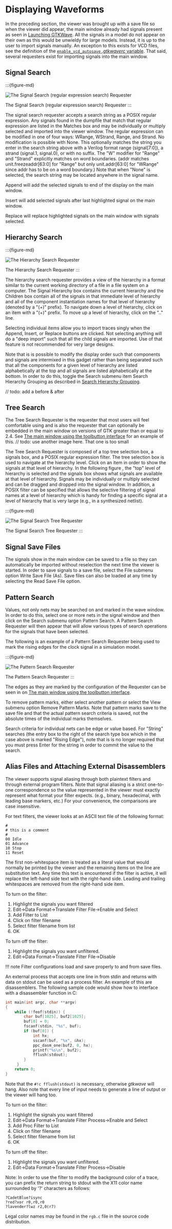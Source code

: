 # Displaying Waveforms

In the preceding section, the viewer was brought up with a save file so
when the viewer did appear, the main window already had signals present
as seen in [Launching GTKWave](launching.md#launching-gtkwave).
All the signals in a model do not appear on their own as this would be
unwieldy for large models. Instead, it is up to the
user to import signals manually. An exception to this exists for VCD files, see
the definition of the
[`enable_vcd_autosave` *.gtkwaverc* variable](../man/gtkwaverc.5.md#options).
That said, several requesters exist for importing signals into the main window.

## Signal Search

:::{figure-md}

![The Signal Search (regular expression search) Requester](../_static/images/quickstart2.png)

The Signal Search (regular expression search) Requester
:::

The signal search requester accepts a search string as a POSIX regular
expression. Any signals found in the dumpfile that match that regular
expression are listed in the Matches box and may be individually or
multiply selected and imported into the viewer window. The regular
expression can be modified in one of four ways: WRange, WStrand, Range,
and Strand. No modification is possible with None. This optionally
matches the string you enter in the search string above with a Verilog
format range (signal[7:0]), a strand (signal.1, signal.0), or with no
suffix. The "W" modifier for "Range" and "Strand" explicitly matches on
word boundaries. (addr matches unit.freezeaddr[63:0] for "Range" but
only unit.addr[63:0] for "WRange" since addr has to be on a word
boundary.) Note that when "None" is selected, the search string may be
located anywhere in the signal name.

Append will add the selected signals to end of the display on the main
window.

Insert will add selected signals after last highlighted signal on the
main window.

Replace will replace highlighted signals on the main window with signals
selected.

## Hierarchy Search

:::{figure-md}

![The Hierarchy Search Requester](../_static/images/quickstart3.png)

The Hierarchy Search Requester
:::

The hierarchy search requester provides a view of the hierarchy in a
format similar to the current working directory of a file in a file
system on a computer. The Signal Hierarchy box contains the current
hierarchy and the Children box contain all of the signals in that
immediate level of hierarchy and all of the component instantiation
names for that level of hierarchy (denoted by a "(+)" prefix). To
navigate down a level of hierarchy, click on an item with a "(+)"
prefix. To move up a level of hierarchy, click on the ".." line.

Selecting individual items allow you to import traces singly when the
Append, Insert, or Replace buttons are clicked. Not selecting anything
will do a "deep import" such that all the child signals are imported.
Use of that feature is not recommended for very large designs.

Note that is is possible to modify the display order such that
components and signals are intermixed in this gadget rather than being
separated such that all the components for a given level of hierarchy
are listed alphabetically at the top and all signals are listed
alphabetically at the bottom. In order to do this, toggle the Search
submenu item Search Hierarchy Grouping as described in
[Search Hierarchy Grouping](#search-hierarchy-grouping).

// todo: add a before & after

## Tree Search

The Tree Search Requester is the requester that most users will feel
comfortable using and is also the requester that can optionally be
embedded in the main window on versions of GTK greater than or equal to
2.4. See [The main window using the toolbutton interface](#the-main-window-using-the-toolbutton-interface)
for an example of this. // todo: use another image here. That one
is too small

The Tree Search Requester is composed of a top tree selection box, a
signals box, and a POSIX regular expression filter. The tree selection
box is used to navigate at the hierarchy level. Click on an item in
order to show the signals at that level of hierarchy. In the following
figure , the "top" level of hierarchy is selected and the signals box
shows what signals are available at that level of hierarchy. Signals may
be individually or multiply selected and can be dragged and dropped into
the signal window. In addition, a POSIX filter can be specified that
allows the selective filtering of signal names at a level of hierarchy
which is handy for finding a specific signal at a level of hierarchy
that is very large (e.g., in a synthesized netlist).

:::{figure-md}

![The Signal Search Tree Requester](../_static/images/quickstart4.png)

The Signal Search Tree Requester
:::

## Signal Save Files

The signals show in the main window can be saved to a file so they can
automatically be imported without reselection the next time the viewer
is started. In order to save signals to a save file, select the File
submenu option Write Save File (As). Save files can also be loaded at
any time by selecting the Read Save File option.

## Pattern Search

Values, not only nets may be searched on and marked in the wave window.
In order to do this, select one or more nets in the signal window and
then click on the Search submenu option Pattern Search. A Pattern Search
Requester will then appear that will allow various types of search
operations for the signals that have been selected.

The following is an example of a Pattern Search Requester being used to
mark the rising edges for the clock signal in a simulation model.

:::{figure-md}

![The Pattern Search Requester](../_static/images/quickstart5.png)

The Pattern Search Requester
:::

The edges as they are marked by the configuration of
the Requester can be seen in on
[The main window using the toolbutton interface](#the-main-window-using-the-toolbutton-interface).

To remove pattern marks, either select another pattern or select the
View submenu option Remove Pattern Marks. Note that pattern marks save
to the save file and that the actual pattern search criteria is saved,
not the absolute times of the individual marks themselves.

Search criteria for individual nets can be edge or value based. For
"String" searches (the entry box to the right of the search type box
which in the case above is marked "Rising Edge"), note that is is no
longer required that you must press Enter for the string in order to
commit the value to the search.

## Alias Files and Attaching External Disassemblers

The viewer supports signal aliasing through both plaintext filters and
through external program filters. Note that signal aliasing is a strict
one-to-one correspondence so the value represented in the viewer must
exactly represent what format your filter expects. (e.g., binary,
hexadecimal, with leading base markers, etc.) For your convenience, the
comparisons are case insensitive.

For text filters, the viewer looks at an ASCII text file of the
following format:

```text
#
# this is a comment
#
00 Idle
01 Advance
10 Stop
11 Reset
```

The first non-whitespace item is treated as a literal value that would
normally be printed by the viewer and the remaining items on the line
are substitution text. Any time this text is encountered if the filter
is active, it will replace the left-hand side text with the right-hand
side. Leading and trailing whitespaces are removed from the right-hand
side item.

To turn on the filter:

1. Highlight the signals you want filtered
1. Edit->Data Format->Translate Filter File->Enable and Select
1. Add Filter to List
1. Click on filter filename
1. Select filter filename from list
1. OK

To turn off the filter:

1. Highlight the signals you want unfiltered.
1. Edit->Data Format->Translate Filter File->Disable

!!! note
    Filter configurations load and save properly to and from save files.

An external process that accepts one line in from stdin and returns with
data on stdout can be used as a process filter. An example of this are
disassemblers. The following sample code would show how to interface
with a disassembler function in C:

```c
int main(int argc, char **argv)
{
    while (!feof(stdin)) {
        char buf[1025], buf2[1025];
        buf[0] = 0;
        fscanf(stdin, "%s", buf);
        if (buf[0]) {
            int hx;
            sscanf(buf, "%x", &hx);
            ppc_dasm_one(buf2, 0, hx);
            printf("%s\n", buf2);
            fflush(stdout);
        }
     }
    return 0;
}
```

Note that the `#!c fflush(stdout)` is necessary, otherwise *gtkwave* will
hang. Also note that every line of input needs to generate a line of
output or the viewer will hang too.

To turn on the filter:

1. Highlight the signals you want filtered
1. Edit->Data Format->Translate Filter Process->Enable and Select
1. Add Proc Filter to List
1. Click on filter filename
1. Select filter filename from list
1. OK

To turn off the filter:

1. Highlight the signals you want unfiltered.
1. Edit->Data Format->Translate Filter Process->Disable

Note: In order to use the filter to modify the background color of a
trace, you can prefix the return string to stdout with the X11 color
name surrounded by '?' characters as follows:

```text
?CadetBlue?isync
?red?xor r0,r0,r0
?lavender?lwz r2,0(r7)
```

Legal color names may be found in the `rgb.c` file in the source code
distribution.
